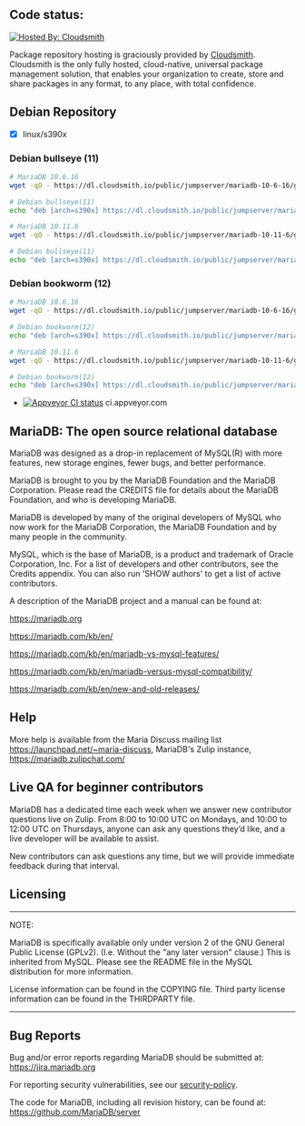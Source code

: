 Code status:
------------

[![Hosted By: Cloudsmith](https://img.shields.io/badge/OSS%20hosting%20by-cloudsmith-blue?logo=cloudsmith&style=for-the-badge)](https://cloudsmith.com)

Package repository hosting is graciously provided by  [Cloudsmith](https://cloudsmith.com).
Cloudsmith is the only fully hosted, cloud-native, universal package management solution, that
enables your organization to create, store and share packages in any format, to any place, with total
confidence.

## Debian Repository

- [x] linux/s390x

### Debian bullseye (11)

```sh
# MariaDB 10.6.16
wget -qO - https://dl.cloudsmith.io/public/jumpserver/mariadb-10-6-16/gpg.B47668A04ABEE742.key | gpg --dearmor > /etc/apt/trusted.gpg.d/jumpserver-mariadb.gpg

# Debian bullseye(11)
echo "deb [arch=s390x] https://dl.cloudsmith.io/public/jumpserver/mariadb-10-6-16/deb/debian bullseye main" > /etc/apt/sources.list.d/jumpserver-mariadb.list
```

```sh
# MariaDB 10.11.6
wget -qO - https://dl.cloudsmith.io/public/jumpserver/mariadb-10-11-6/gpg.714A71B00036D18E.key | gpg --dearmor > /etc/apt/trusted.gpg.d/jumpserver-mariadb.gpg

# Debian bullseye(11)
echo "deb [arch=s390x] https://dl.cloudsmith.io/public/jumpserver/mariadb-10-11-6/deb/debian bullseye main" > /etc/apt/sources.list.d/jumpserver-mariadb.list
```

### Debian bookworm (12)
```sh
# MariaDB 10.6.16
wget -qO - https://dl.cloudsmith.io/public/jumpserver/mariadb-10-6-16/gpg.B47668A04ABEE742.key | gpg --dearmor > /etc/apt/trusted.gpg.d/jumpserver-mariadb.gpg

# Debian bookworm(12)
echo "deb [arch=s390x] https://dl.cloudsmith.io/public/jumpserver/mariadb-10-6-16/deb/debian bookworm main" > /etc/apt/sources.list.d/jumpserver-mariadb.list
```

```sh
# MariaDB 10.11.6
wget -qO - https://dl.cloudsmith.io/public/jumpserver/mariadb-10-11-6/gpg.714A71B00036D18E.key | gpg --dearmor > /etc/apt/trusted.gpg.d/jumpserver-mariadb.gpg

# Debian bookworm(12)
echo "deb [arch=s390x] https://dl.cloudsmith.io/public/jumpserver/mariadb-10-11-6/deb/debian bookworm main" > /etc/apt/sources.list.d/jumpserver-mariadb.list
```

* [![Appveyor CI status](https://ci.appveyor.com/api/projects/status/4u6pexmtpuf8jq66?svg=true)](https://ci.appveyor.com/project/rasmushoj/server) ci.appveyor.com

## MariaDB: The open source relational database 

MariaDB was designed as a drop-in replacement of MySQL(R) with more
features, new storage engines, fewer bugs, and better performance.

MariaDB is brought to you by the MariaDB Foundation and the MariaDB Corporation.
Please read the CREDITS file for details about the MariaDB Foundation,
and who is developing MariaDB.

MariaDB is developed by many of the original developers of MySQL who
now work for the MariaDB Corporation, the MariaDB Foundation and by
many people in the community.

MySQL, which is the base of MariaDB, is a product and trademark of Oracle
Corporation, Inc. For a list of developers and other contributors,
see the Credits appendix.  You can also run 'SHOW authors' to get a
list of active contributors.

A description of the MariaDB project and a manual can be found at:

https://mariadb.org

https://mariadb.com/kb/en/

https://mariadb.com/kb/en/mariadb-vs-mysql-features/

https://mariadb.com/kb/en/mariadb-versus-mysql-compatibility/

https://mariadb.com/kb/en/new-and-old-releases/

Help
-----

More help is available from the Maria Discuss mailing list
https://launchpad.net/~maria-discuss, MariaDB's Zulip
instance, https://mariadb.zulipchat.com/ 

Live QA for beginner contributors
----
MariaDB has a dedicated time each week when we answer new contributor questions live on Zulip.
From 8:00 to 10:00 UTC on Mondays, and 10:00 to 12:00 UTC on Thursdays,
anyone can ask any questions they’d like, and a live developer will be available to assist.

New contributors can ask questions any time, but we will provide immediate feedback during that interval.

Licensing
---------

***************************************************************************

NOTE: 

MariaDB is specifically available only under version 2 of the GNU
General Public License (GPLv2). (I.e. Without the "any later version"
clause.) This is inherited from MySQL. Please see the README file in
the MySQL distribution for more information.

License information can be found in the COPYING file. Third party
license information can be found in the THIRDPARTY file.

***************************************************************************

Bug Reports
------------

Bug and/or error reports regarding MariaDB should be submitted at:
https://jira.mariadb.org

For reporting security vulnerabilities, see our [security-policy](https://mariadb.org/about/security-policy/).

The code for MariaDB, including all revision history, can be found at:
https://github.com/MariaDB/server